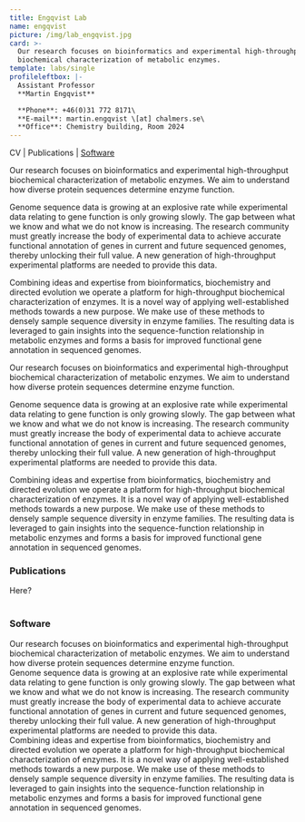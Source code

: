 ```yaml
---
title: Engqvist Lab
name: engqvist
picture: /img/lab_engqvist.jpg
card: >-
  Our research focuses on bioinformatics and experimental high-throughput
  biochemical characterization of metabolic enzymes.
template: labs/single
profileleftbox: |-
  Assistant Professor  
  **Martin Engqvist**

  **Phone**: +46(0)31 772 8171\
  **E-mail**: martin.engqvist \[at] chalmers.se\
  **Office**: Chemistry building, Room 2024
---
```

CV | Publications | [Software](#software)


Our research focuses on bioinformatics and experimental high-throughput biochemical characterization of metabolic enzymes. We aim to understand how diverse protein sequences determine enzyme function.

Genome sequence data is growing at an explosive rate while experimental data relating to gene function is only growing slowly. The gap between what we know and what we do not know is increasing. The research community must greatly increase the body of experimental data to achieve accurate functional annotation of genes in current and future sequenced genomes, thereby unlocking their full value. A new generation of high-throughput experimental platforms are needed to provide this data.

Combining ideas and expertise from bioinformatics, biochemistry and directed evolution we operate a platform for high-throughput biochemical characterization of enzymes. It is a novel way of applying well-established methods towards a new purpose. We make use of these methods to densely sample sequence diversity in enzyme families. The resulting data is leveraged to gain insights into the sequence-function relationship in metabolic enzymes and forms a basis for improved functional gene annotation in sequenced genomes.

Our research focuses on bioinformatics and experimental high-throughput biochemical characterization of metabolic enzymes. We aim to understand how diverse protein sequences determine enzyme function.

Genome sequence data is growing at an explosive rate while experimental data relating to gene function is only growing slowly. The gap between what we know and what we do not know is increasing. The research community must greatly increase the body of experimental data to achieve accurate functional annotation of genes in current and future sequenced genomes, thereby unlocking their full value. A new generation of high-throughput experimental platforms are needed to provide this data.

Combining ideas and expertise from bioinformatics, biochemistry and directed evolution we operate a platform for high-throughput biochemical characterization of enzymes. It is a novel way of applying well-established methods towards a new purpose. We make use of these methods to densely sample sequence diversity in enzyme families. The resulting data is leveraged to gain insights into the sequence-function relationship in metabolic enzymes and forms a basis for improved functional gene annotation in sequenced genomes.

### Publications
Here?
<br><br>

### Software

Our research focuses on bioinformatics and experimental high-throughput biochemical characterization of metabolic enzymes. We aim to understand how diverse protein sequences determine enzyme function.  
Genome sequence data is growing at an explosive rate while experimental data relating to gene function is only growing slowly. The gap between what we know and what we do not know is increasing. The research community must greatly increase the body of experimental data to achieve accurate functional annotation of genes in current and future sequenced genomes, thereby unlocking their full value. A new generation of high-throughput experimental platforms are needed to provide this data.  
Combining ideas and expertise from bioinformatics, biochemistry and directed evolution we operate a platform for high-throughput biochemical characterization of enzymes. It is a novel way of applying well-established methods towards a new purpose. We make use of these methods to densely sample sequence diversity in enzyme families. The resulting data is leveraged to gain insights into the sequence-function relationship in metabolic enzymes and forms a basis for improved functional gene annotation in sequenced genomes.
